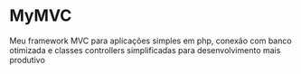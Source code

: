 # MyMVC
Meu framework MVC para aplicações simples em php, conexão com banco otimizada e classes controllers simplificadas para desenvolvimento mais produtivo
